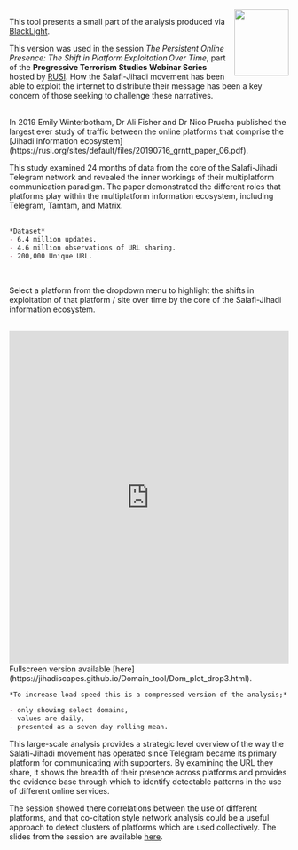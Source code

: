 
<img align="right" width="98" height="120" src="https://jihadiscapes.github.io/Domain_tool/HC_square1.jpg" > 

This tool presents a small part of the analysis produced via [BlackLight](http://blacklight.global).

This version was used in the session _The Persistent Online Presence: The Shift in Platform Exploitation Over Time_, part of the **Progressive Terrorism Studies Webinar Series** hosted by [RUSI](http://rusi.org). How the Salafi-Jihadi movement has been able to exploit the internet to distribute their message has been a key concern of those seeking to challenge these narratives. 

<br> 
In 2019 Emily Winterbotham, Dr Ali Fisher and Dr Nico Prucha published the largest ever study of traffic between the online platforms that comprise the [Jihadi information ecosystem](https://rusi.org/sites/default/files/20190716_grntt_paper_06.pdf). 

This study examined 24 months of data from the core of the Salafi-Jihadi Telegram network and revealed the inner workings of their multiplatform communication paradigm. The paper demonstrated the different roles that platforms play within the multiplatform information ecosystem, including Telegram, Tamtam, and Matrix.  
 <br>
 
```markdown
*Dataset*
- 6.4 million updates.
- 4.6 million observations of URL sharing.
- 200,000 Unique URL. 
```
 <br>
 
Select a platform from the dropdown menu to highlight the shifts in exploitation of that platform / site over time by the core of the Salafi-Jihadi information ecosystem.
 <br>
 <br>
<iframe width="100%" height="600" frameborder="0" scrolling="no" src="https://jihadiscapes.github.io/Domain_tool/Dom_plot_drop3.html "> 
</iframe>
 <br>
 Fullscreen version available [here](https://jihadiscapes.github.io/Domain_tool/Dom_plot_drop3.html).
 <br>
 
 ```markdown
*To increase load speed this is a compressed version of the analysis;*

- only showing select domains,
- values are daily,
- presented as a seven day rolling mean.
```

This large-scale analysis provides a strategic level overview of the way the Salafi-Jihadi movement has operated since Telegram became its primary platform for communicating with supporters. By examining the URL they share, it shows the breadth of their presence across platforms and provides the evidence base through which to identify detectable patterns in the use of different online services. 

The session showed there correlations between the use of different platforms, and that co-citation style network analysis could be a useful approach to detect clusters of platforms which are used collectively. The slides from the session are available [here](http://bitly.com/PTSS1).  



